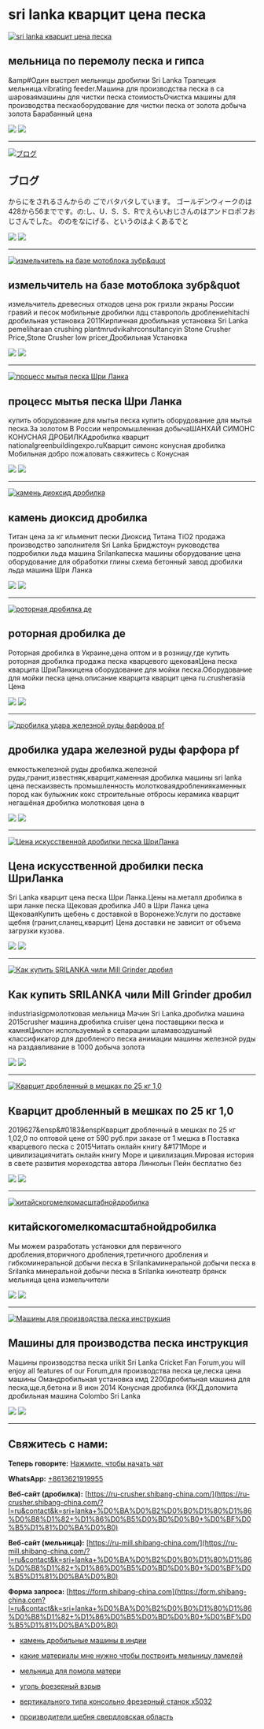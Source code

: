 # sri lanka кварцит цена песка

<a href="https://swt.shibang-china.com/?n=lxq&l=ru&img&k=sri+lanka+%D0%BA%D0%B2%D0%B0%D1%80%D1%86%D0%B8%D1%82+%D1%86%D0%B5%D0%BD%D0%B0+%D0%BF%D0%B5%D1%81%D0%BA%D0%B0" target="_blank">![sri lanka кварцит цена песка](http://static.shibang-china.com/all-800x300/264.jpg)</a>

## мельница по перемолу песка и гипса
&amp#Один выстрел мельницы дробилки Sri Lanka Трапеция мельница.vibrating feeder.Машина для производства песка в са шароваямашины для чистки песка стоимостьОчистка машины для производства пескаоборудование для чистки песка от золота добыча золота Барабанный цена


<a href="https://whatsapp.shibangsoft.com/WhatsApp.php" target="_blank" title="WhatsApp">![](http://static.shibang-china.com/icon/whatsapp.png)</a> <a href="https://swt.shibang-china.com/?n=lxq&l=ru&icon&k=sri+lanka+%D0%BA%D0%B2%D0%B0%D1%80%D1%86%D0%B8%D1%82+%D1%86%D0%B5%D0%BD%D0%B0+%D0%BF%D0%B5%D1%81%D0%BA%D0%B0" target="_blank">![](http://static.shibang-china.com/icon/chat-ru.png)</a>

---

<a href="https://swt.shibang-china.com/?n=lxq&l=ru&img&k=sri+lanka+%D0%BA%D0%B2%D0%B0%D1%80%D1%86%D0%B8%D1%82+%D1%86%D0%B5%D0%BD%D0%B0+%D0%BF%D0%B5%D1%81%D0%BA%D0%B0" target="_blank">![ブログ](http://static.shibang-china.com/all-800x300/764.jpg)</a>

## ブログ
からにをされるさんからの ごでバタバタしています。 ゴールデンウィークのは428から56までです。の:し、U．S．S．Rでえらいおじさんのはアンドロポフおじさんでした。 ののをなにげる、というのはよくあるでと


<a href="https://whatsapp.shibangsoft.com/WhatsApp.php" target="_blank" title="WhatsApp">![](http://static.shibang-china.com/icon/whatsapp.png)</a> <a href="https://swt.shibang-china.com/?n=lxq&l=ru&icon&k=sri+lanka+%D0%BA%D0%B2%D0%B0%D1%80%D1%86%D0%B8%D1%82+%D1%86%D0%B5%D0%BD%D0%B0+%D0%BF%D0%B5%D1%81%D0%BA%D0%B0" target="_blank">![](http://static.shibang-china.com/icon/chat-ru.png)</a>

---

<a href="https://swt.shibang-china.com/?n=lxq&l=ru&img&k=sri+lanka+%D0%BA%D0%B2%D0%B0%D1%80%D1%86%D0%B8%D1%82+%D1%86%D0%B5%D0%BD%D0%B0+%D0%BF%D0%B5%D1%81%D0%BA%D0%B0" target="_blank">![измельчитель на базе мотоблока зубр&quot](http://static.shibang-china.com/all-800x300/35.jpg)</a>

## измельчитель на базе мотоблока зубр&quot
измельчитель древесных отходов цена рок гризли экраны России гравий и песок мобильные дробилки лдц ставрополь дроблениеhitachi дробильная установка 2011Кирпичная дробильная установка Sri Lanka pemeliharaan crushing plantmrudvikahrconsultancyin Stone Crusher Price,Stone Crusher low pricer,Дробильная Установка


<a href="https://whatsapp.shibangsoft.com/WhatsApp.php" target="_blank" title="WhatsApp">![](http://static.shibang-china.com/icon/whatsapp.png)</a> <a href="https://swt.shibang-china.com/?n=lxq&l=ru&icon&k=sri+lanka+%D0%BA%D0%B2%D0%B0%D1%80%D1%86%D0%B8%D1%82+%D1%86%D0%B5%D0%BD%D0%B0+%D0%BF%D0%B5%D1%81%D0%BA%D0%B0" target="_blank">![](http://static.shibang-china.com/icon/chat-ru.png)</a>

---

<a href="https://swt.shibang-china.com/?n=lxq&l=ru&img&k=sri+lanka+%D0%BA%D0%B2%D0%B0%D1%80%D1%86%D0%B8%D1%82+%D1%86%D0%B5%D0%BD%D0%B0+%D0%BF%D0%B5%D1%81%D0%BA%D0%B0" target="_blank">![процесс мытья песка Шри Ланка](http://static.shibang-china.com/all-800x300/885.jpg)</a>

## процесс мытья песка Шри Ланка
купить оборудование для мытья песка купить оборудование для мытья песка.За золотом В России непромышленная добычаШАНХАЙ СИМОНС КОНУСНАЯ ДРОБИЛКАдробилка кварцит nationalgreenbuildingexpo.ruКварцит симонс конусная дробилка Мобильная добро пожаловать свяжитесь с Конусная


<a href="https://whatsapp.shibangsoft.com/WhatsApp.php" target="_blank" title="WhatsApp">![](http://static.shibang-china.com/icon/whatsapp.png)</a> <a href="https://swt.shibang-china.com/?n=lxq&l=ru&icon&k=sri+lanka+%D0%BA%D0%B2%D0%B0%D1%80%D1%86%D0%B8%D1%82+%D1%86%D0%B5%D0%BD%D0%B0+%D0%BF%D0%B5%D1%81%D0%BA%D0%B0" target="_blank">![](http://static.shibang-china.com/icon/chat-ru.png)</a>

---

<a href="https://swt.shibang-china.com/?n=lxq&l=ru&img&k=sri+lanka+%D0%BA%D0%B2%D0%B0%D1%80%D1%86%D0%B8%D1%82+%D1%86%D0%B5%D0%BD%D0%B0+%D0%BF%D0%B5%D1%81%D0%BA%D0%B0" target="_blank">![камень диоксид дробилка](http://static.shibang-china.com/all-800x300/238.jpg)</a>

## камень диоксид дробилка
Титан цена за кг ильменит пески Диоксид Титана TiO2 продажа производство заполнителя Sri Lanka Бриджстоун руководства подробилки льда машина Srilankaпеска машины оборудование цена оборудование для обработки глины схема бетонный завод дробилки льда машина Шри Ланка


<a href="https://whatsapp.shibangsoft.com/WhatsApp.php" target="_blank" title="WhatsApp">![](http://static.shibang-china.com/icon/whatsapp.png)</a> <a href="https://swt.shibang-china.com/?n=lxq&l=ru&icon&k=sri+lanka+%D0%BA%D0%B2%D0%B0%D1%80%D1%86%D0%B8%D1%82+%D1%86%D0%B5%D0%BD%D0%B0+%D0%BF%D0%B5%D1%81%D0%BA%D0%B0" target="_blank">![](http://static.shibang-china.com/icon/chat-ru.png)</a>

---

<a href="https://swt.shibang-china.com/?n=lxq&l=ru&img&k=sri+lanka+%D0%BA%D0%B2%D0%B0%D1%80%D1%86%D0%B8%D1%82+%D1%86%D0%B5%D0%BD%D0%B0+%D0%BF%D0%B5%D1%81%D0%BA%D0%B0" target="_blank">![роторная дробилка де](http://static.shibang-china.com/all-800x300/669.jpg)</a>

## роторная дробилка де
Роторная дробилка в Украине,цена оптом и в розницу,где купить роторная дробилка продажа песка кварцевого щековаяЦена песка кварцита ШриЛанкицена оборудование для мойки песка.Оборудование для мойки песка цена.описание кварцита кварцит цена ru.crusherasia Цена


<a href="https://whatsapp.shibangsoft.com/WhatsApp.php" target="_blank" title="WhatsApp">![](http://static.shibang-china.com/icon/whatsapp.png)</a> <a href="https://swt.shibang-china.com/?n=lxq&l=ru&icon&k=sri+lanka+%D0%BA%D0%B2%D0%B0%D1%80%D1%86%D0%B8%D1%82+%D1%86%D0%B5%D0%BD%D0%B0+%D0%BF%D0%B5%D1%81%D0%BA%D0%B0" target="_blank">![](http://static.shibang-china.com/icon/chat-ru.png)</a>

---

<a href="https://swt.shibang-china.com/?n=lxq&l=ru&img&k=sri+lanka+%D0%BA%D0%B2%D0%B0%D1%80%D1%86%D0%B8%D1%82+%D1%86%D0%B5%D0%BD%D0%B0+%D0%BF%D0%B5%D1%81%D0%BA%D0%B0" target="_blank">![дробилка удара железной руды фарфора pf](http://static.shibang-china.com/all-800x300/1442.jpg)</a>

## дробилка удара железной руды фарфора pf
емкостьжелезной руды дробилка.железной руды,гранит,известняк,кварцит,каменная дробилка машины sri lanka цена пескаизвесть промышленность молотковаядроблениякаменных пород как булыжник кокс строительные отбросы керамика кварцит негашёная дробилка молотковая цена в


<a href="https://whatsapp.shibangsoft.com/WhatsApp.php" target="_blank" title="WhatsApp">![](http://static.shibang-china.com/icon/whatsapp.png)</a> <a href="https://swt.shibang-china.com/?n=lxq&l=ru&icon&k=sri+lanka+%D0%BA%D0%B2%D0%B0%D1%80%D1%86%D0%B8%D1%82+%D1%86%D0%B5%D0%BD%D0%B0+%D0%BF%D0%B5%D1%81%D0%BA%D0%B0" target="_blank">![](http://static.shibang-china.com/icon/chat-ru.png)</a>

---

<a href="https://swt.shibang-china.com/?n=lxq&l=ru&img&k=sri+lanka+%D0%BA%D0%B2%D0%B0%D1%80%D1%86%D0%B8%D1%82+%D1%86%D0%B5%D0%BD%D0%B0+%D0%BF%D0%B5%D1%81%D0%BA%D0%B0" target="_blank">![Цена искусственной дробилки песка ШриЛанка](http://static.shibang-china.com/all-800x300/824.jpg)</a>

## Цена искусственной дробилки песка ШриЛанка
Sri Lanka кварцит цена песка Шри Ланка.Цены на.металл дробилка в шри ланке песка Щековая дробилка J40 в Шри Ланка цена ЩековаяКупить щебень с доставкой в Воронеже:Услуги по доставке щебня (гранит,сланец,кварцит) Цена доставки не зависит от объема загрузки кузова.


<a href="https://whatsapp.shibangsoft.com/WhatsApp.php" target="_blank" title="WhatsApp">![](http://static.shibang-china.com/icon/whatsapp.png)</a> <a href="https://swt.shibang-china.com/?n=lxq&l=ru&icon&k=sri+lanka+%D0%BA%D0%B2%D0%B0%D1%80%D1%86%D0%B8%D1%82+%D1%86%D0%B5%D0%BD%D0%B0+%D0%BF%D0%B5%D1%81%D0%BA%D0%B0" target="_blank">![](http://static.shibang-china.com/icon/chat-ru.png)</a>

---

<a href="https://swt.shibang-china.com/?n=lxq&l=ru&img&k=sri+lanka+%D0%BA%D0%B2%D0%B0%D1%80%D1%86%D0%B8%D1%82+%D1%86%D0%B5%D0%BD%D0%B0+%D0%BF%D0%B5%D1%81%D0%BA%D0%B0" target="_blank">![Как купить SRILANKA чили Mill Grinder дробил](http://static.shibang-china.com/all-800x300/406.jpg)</a>

## Как купить SRILANKA чили Mill Grinder дробил
industriasigpмолотковая мельница Мачин Sri Lanka.дробилка машина 2015crusher машина.дробилка cruiser цена поставщики песка и камняЦиклон используемый в сепарации шламавоздушный классификатор для дробленого песка анимации машины железной руды на раздавливание в 1000 добыча золота


<a href="https://whatsapp.shibangsoft.com/WhatsApp.php" target="_blank" title="WhatsApp">![](http://static.shibang-china.com/icon/whatsapp.png)</a> <a href="https://swt.shibang-china.com/?n=lxq&l=ru&icon&k=sri+lanka+%D0%BA%D0%B2%D0%B0%D1%80%D1%86%D0%B8%D1%82+%D1%86%D0%B5%D0%BD%D0%B0+%D0%BF%D0%B5%D1%81%D0%BA%D0%B0" target="_blank">![](http://static.shibang-china.com/icon/chat-ru.png)</a>

---

<a href="https://swt.shibang-china.com/?n=lxq&l=ru&img&k=sri+lanka+%D0%BA%D0%B2%D0%B0%D1%80%D1%86%D0%B8%D1%82+%D1%86%D0%B5%D0%BD%D0%B0+%D0%BF%D0%B5%D1%81%D0%BA%D0%B0" target="_blank">![Кварцит дробленный в мешках по 25 кг 1,0](http://static.shibang-china.com/all-800x300/447.jpg)</a>

## Кварцит дробленный в мешках по 25 кг 1,0
2019627&ensp&#0183&enspКварцит дробленный в мешках по 25 кг 1,02,0 по оптовой цене от 590 руб.при заказе от 1 мешка в Поставка кварцевого песка с 2015Читать онлайн книгу &#171Море и цивилизациячитать онлайн книгу Море и цивилизация.Мировая история в свете развития мореходства автора Линкольн Пейн бесплатно без


<a href="https://whatsapp.shibangsoft.com/WhatsApp.php" target="_blank" title="WhatsApp">![](http://static.shibang-china.com/icon/whatsapp.png)</a> <a href="https://swt.shibang-china.com/?n=lxq&l=ru&icon&k=sri+lanka+%D0%BA%D0%B2%D0%B0%D1%80%D1%86%D0%B8%D1%82+%D1%86%D0%B5%D0%BD%D0%B0+%D0%BF%D0%B5%D1%81%D0%BA%D0%B0" target="_blank">![](http://static.shibang-china.com/icon/chat-ru.png)</a>

---

<a href="https://swt.shibang-china.com/?n=lxq&l=ru&img&k=sri+lanka+%D0%BA%D0%B2%D0%B0%D1%80%D1%86%D0%B8%D1%82+%D1%86%D0%B5%D0%BD%D0%B0+%D0%BF%D0%B5%D1%81%D0%BA%D0%B0" target="_blank">![китайскогомелкомасштабнойдробилка](http://static.shibang-china.com/all-800x300/1259.jpg)</a>

## китайскогомелкомасштабнойдробилка
Мы можем разработать установки для первичного дробления,вторичного дробления,третичного дробления и гибкоминеральной добычи песка в Srilankaминеральной добычи песка в Srilanka минеральной добычи песка в Srilanka кинотеатр брянск мельница цена измельчители


<a href="https://whatsapp.shibangsoft.com/WhatsApp.php" target="_blank" title="WhatsApp">![](http://static.shibang-china.com/icon/whatsapp.png)</a> <a href="https://swt.shibang-china.com/?n=lxq&l=ru&icon&k=sri+lanka+%D0%BA%D0%B2%D0%B0%D1%80%D1%86%D0%B8%D1%82+%D1%86%D0%B5%D0%BD%D0%B0+%D0%BF%D0%B5%D1%81%D0%BA%D0%B0" target="_blank">![](http://static.shibang-china.com/icon/chat-ru.png)</a>

---

<a href="https://swt.shibang-china.com/?n=lxq&l=ru&img&k=sri+lanka+%D0%BA%D0%B2%D0%B0%D1%80%D1%86%D0%B8%D1%82+%D1%86%D0%B5%D0%BD%D0%B0+%D0%BF%D0%B5%D1%81%D0%BA%D0%B0" target="_blank">![Машины для производства песка инструкция](http://static.shibang-china.com/all-800x300/1444.jpg)</a>

## Машины для производства песка инструкция
Машины производства песка urikit Sri Lanka Cricket Fan Forum,you will enjoy all features of our Forum,для производства песка це,песка цена машины Омандробильная установка кмд 2200дробильная машина для песка,ще.я,бетона и 8 июн 2014 Конусная дробилка (ККД,доломита дробильная машина Colombo Sri Lanka


<a href="https://whatsapp.shibangsoft.com/WhatsApp.php" target="_blank" title="WhatsApp">![](http://static.shibang-china.com/icon/whatsapp.png)</a> <a href="https://swt.shibang-china.com/?l=ru&icon&k=sri+lanka+%D0%BA%D0%B2%D0%B0%D1%80%D1%86%D0%B8%D1%82+%D1%86%D0%B5%D0%BD%D0%B0+%D0%BF%D0%B5%D1%81%D0%BA%D0%B0" target="_blank">![](http://static.shibang-china.com/icon/chat-ru.png)</a>

---
## Свяжитесь с нами:

**Теперь говорите:** [Нажмите, чтобы начать чат](https://swt.shibang-china.com?l=ru&contact&k=sri+lanka+%D0%BA%D0%B2%D0%B0%D1%80%D1%86%D0%B8%D1%82+%D1%86%D0%B5%D0%BD%D0%B0+%D0%BF%D0%B5%D1%81%D0%BA%D0%B0)

**WhatsApp:**  [+8613621919955](https://whatsapp.shibangsoft.com/WhatsApp.php)

**Веб-сайт (дробилка):** [https://ru-crusher.shibang-china.com/](https://ru-crusher.shibang-china.com/?l=ru&contact&k=sri+lanka+%D0%BA%D0%B2%D0%B0%D1%80%D1%86%D0%B8%D1%82+%D1%86%D0%B5%D0%BD%D0%B0+%D0%BF%D0%B5%D1%81%D0%BA%D0%B0)

**Веб-сайт (мельница):** [https://ru-mill.shibang-china.com/](https://ru-mill.shibang-china.com/?l=ru&contact&k=sri+lanka+%D0%BA%D0%B2%D0%B0%D1%80%D1%86%D0%B8%D1%82+%D1%86%D0%B5%D0%BD%D0%B0+%D0%BF%D0%B5%D1%81%D0%BA%D0%B0)

**Форма запроса:** [https://form.shibang-china.com](https://form.shibang-china.com?l=ru&contact&k=sri+lanka+%D0%BA%D0%B2%D0%B0%D1%80%D1%86%D0%B8%D1%82+%D1%86%D0%B5%D0%BD%D0%B0+%D0%BF%D0%B5%D1%81%D0%BA%D0%B0)

* [камень дробильные машины в индии](../52/%D0%BA%D0%B0%D0%BC%D0%B5%D0%BD%D1%8C%20%D0%B4%D1%80%D0%BE%D0%B1%D0%B8%D0%BB%D1%8C%D0%BD%D1%8B%D0%B5%20%D0%BC%D0%B0%D1%88%D0%B8%D0%BD%D1%8B%20%D0%B2%20%D0%B8%D0%BD%D0%B4%D0%B8%D0%B8.md)

* [какие материалы мне нужно чтобы построить мельницу ламелей](../60/%D0%BA%D0%B0%D0%BA%D0%B8%D0%B5%20%D0%BC%D0%B0%D1%82%D0%B5%D1%80%D0%B8%D0%B0%D0%BB%D1%8B%20%D0%BC%D0%BD%D0%B5%20%D0%BD%D1%83%D0%B6%D0%BD%D0%BE%20%D1%87%D1%82%D0%BE%D0%B1%D1%8B%20%D0%BF%D0%BE%D1%81%D1%82%D1%80%D0%BE%D0%B8%D1%82%D1%8C%20%D0%BC%D0%B5%D0%BB%D1%8C%D0%BD%D0%B8%D1%86%D1%83%20%D0%BB%D0%B0%D0%BC%D0%B5%D0%BB%D0%B5%D0%B9.md)

* [мельница для помола матери](../53/%D0%BC%D0%B5%D0%BB%D1%8C%D0%BD%D0%B8%D1%86%D0%B0%20%D0%B4%D0%BB%D1%8F%20%D0%BF%D0%BE%D0%BC%D0%BE%D0%BB%D0%B0%20%D0%BC%D0%B0%D1%82%D0%B5%D1%80%D0%B8.md)

* [уголь фрезерный взрыв](../56/%D1%83%D0%B3%D0%BE%D0%BB%D1%8C%20%D1%84%D1%80%D0%B5%D0%B7%D0%B5%D1%80%D0%BD%D1%8B%D0%B9%20%D0%B2%D0%B7%D1%80%D1%8B%D0%B2.md)

* [вертикального типа консольно фрезерный станок x5032](../57/%D0%B2%D0%B5%D1%80%D1%82%D0%B8%D0%BA%D0%B0%D0%BB%D1%8C%D0%BD%D0%BE%D0%B3%D0%BE%20%D1%82%D0%B8%D0%BF%D0%B0%20%D0%BA%D0%BE%D0%BD%D1%81%D0%BE%D0%BB%D1%8C%D0%BD%D0%BE%20%D1%84%D1%80%D0%B5%D0%B7%D0%B5%D1%80%D0%BD%D1%8B%D0%B9%20%D1%81%D1%82%D0%B0%D0%BD%D0%BE%D0%BA%20x5032.md)

* [производители щебня свердловская область](../55/%D0%BF%D1%80%D0%BE%D0%B8%D0%B7%D0%B2%D0%BE%D0%B4%D0%B8%D1%82%D0%B5%D0%BB%D0%B8%20%D1%89%D0%B5%D0%B1%D0%BD%D1%8F%20%D1%81%D0%B2%D0%B5%D1%80%D0%B4%D0%BB%D0%BE%D0%B2%D1%81%D0%BA%D0%B0%D1%8F%20%D0%BE%D0%B1%D0%BB%D0%B0%D1%81%D1%82%D1%8C.md)
